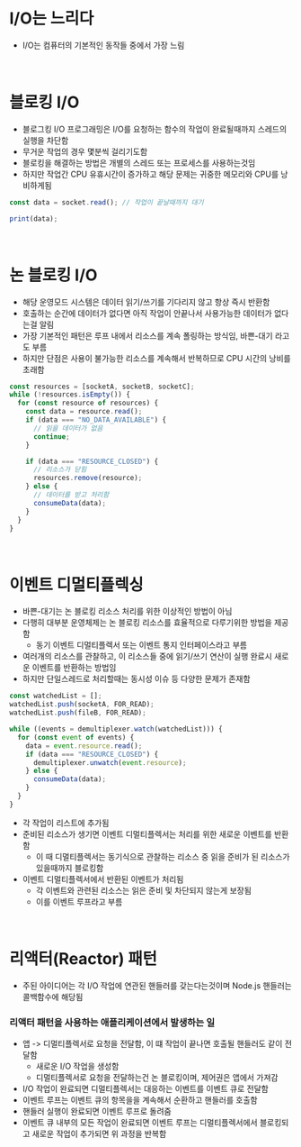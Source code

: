 # I/O는 느리다

- I/O는 컴퓨터의 기본적인 동작들 중에서 가장 느림

<br/>

# 블로킹 I/O

- 블로그킹 I/O 프로그래밍은 I/O를 요청하는 함수의 작업이 완료될때까지 스레드의 실행을 차단함
- 무거운 작업의 경우 몇분씩 걸리기도함
- 블로킹을 해결하는 방법은 개별의 스레드 또는 프로세스를 사용하는것임
- 하지만 작업간 CPU 유휴시간이 증가하고 해당 문제는 귀중한 메모리와 CPU를 낭비하게됨

```ts
const data = socket.read(); // 작업이 끝날때까지 대기

print(data);
```

<br/>

# 논 블로킹 I/O

- 해당 운영모드 시스템은 데이터 읽기/쓰기를 기다리지 않고 항상 즉시 반환함
- 호출하는 순간에 데이터가 없다면 아직 작업이 안끝나서 사용가능한 데이터가 없다는걸 알림
- 가장 기본적인 패턴은 루프 내에서 리소스를 계속 폴링하는 방식임, 바쁜-대기 라고도 부름
- 하지만 단점은 사용이 불가능한 리소스를 계속해서 반복하므로 CPU 시간의 낭비를 초래함

```ts
const resources = [socketA, socketB, socketC];
while (!resources.isEmpty()) {
  for (const resource of resources) {
    const data = resource.read();
    if (data === "NO_DATA_AVAILABLE") {
      // 읽을 데이터가 없음
      continue;
    }

    if (data === "RESOURCE_CLOSED") {
      // 리소스가 닫힘
      resources.remove(resource);
    } else {
      // 데이터를 받고 처리함
      consumeData(data);
    }
  }
}
```

<br/>

# 이벤트 디멀티플렉싱

- 바쁜-대기는 논 블로킹 리소스 처리를 위한 이상적인 방법이 아님
- 다행히 대부분 운영체제는 논 블로킹 리소스를 효율적으로 다루기위한 방법을 제공함
  - 동기 이벤트 디멀티플렉서 또는 이벤트 통지 인터페이스라고 부름
- 여러개의 리소스를 관찰하고, 이 리소스들 중에 읽기/쓰기 연산이 실행 완료시 새로운 이벤트를 반환하는 방법임
- 하지만 단일스레드로 처리할때는 동시성 이슈 등 다양한 문제가 존재함

```ts
const watchedList = [];
watchedList.push(socketA, FOR_READ);
watchedList.push(fileB, FOR_READ);

while ((events = demultiplexer.watch(watchedList))) {
  for (const event of events) {
    data = event.resource.read();
    if (data === "RESOURCE_CLOSED") {
      demultiplexer.unwatch(event.resource);
    } else {
      consumeData(data);
    }
  }
}
```

- 각 작업이 리스트에 추가됨
- 준비된 리소스가 생기면 이벤트 디멀티플렉서는 처리를 위한 새로운 이벤트를 반환함
  - 이 때 디멀티플렉서는 동기식으로 관찰하는 리소스 중 읽을 준비가 된 리소스가 있을때까지 블로킹함
- 이벤트 디멀티플렉서에서 반환된 이벤트가 처리됨
  - 각 이벤트와 관련된 리소스는 읽은 준비 및 차단되지 않는게 보장됨
  - 이를 이벤트 루프라고 부름

<br/>

# 리액터(Reactor) 패턴

- 주된 아이디어는 각 I/O 작업에 연관된 핸들러를 갖는다는것이며 Node.js 핸들러는 콜백함수에 해당됨

### 리액터 패턴을 사용하는 애플리케이션에서 발생하는 일

- 앱 -> 디멀티플렉서로 요청을 전달함, 이 떄 작업이 끝나면 호출될 핸들러도 같이 전달함
  - 새로운 I/O 작업을 생성함
  - 디멀티플렉서로 요청을 전달하는건 논 블로킹이며, 제어권은 앱에서 가져감
- I/O 작업이 완료되면 디멀티플렉서는 대응하는 이벤트를 이벤트 큐로 전달함
- 이벤트 루프는 이벤트 큐의 항목을을 계속해서 순환하고 핸들러를 호출함
- 핸들러 실행이 완료되면 이벤트 루프로 돌려줌
- 이벤트 큐 내부의 모든 작업이 완료되면 이벤트 루프는 디멀티플렉서에서 블로킹되고 새로운 작업이 추가되면 위 과정을 반복함
